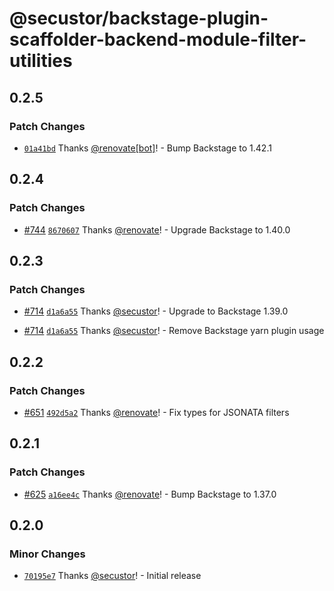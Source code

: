 # @secustor/backstage-plugin-scaffolder-backend-module-filter-utilities

## 0.2.5

### Patch Changes

- [`01a41bd`](https://github.com/secustor/backstage-plugins/commit/01a41bdbfb456fcbe6af1dfcf56143d6c59aef7c) Thanks [@renovate[bot]](https://github.com/renovate%5Bbot%5D)! - Bump Backstage to 1.42.1

## 0.2.4

### Patch Changes

- [#744](https://github.com/secustor/backstage-plugins/pull/744) [`8670607`](https://github.com/secustor/backstage-plugins/commit/8670607b4aa74c468a53523c6ef35b73487f0877) Thanks [@renovate](https://github.com/apps/renovate)! - Upgrade Backstage to 1.40.0

## 0.2.3

### Patch Changes

- [#714](https://github.com/secustor/backstage-plugins/pull/714) [`d1a6a55`](https://github.com/secustor/backstage-plugins/commit/d1a6a554ee72a64c25a631996ee56b8f3781409d) Thanks [@secustor](https://github.com/secustor)! - Upgrade to Backstage 1.39.0

- [#714](https://github.com/secustor/backstage-plugins/pull/714) [`d1a6a55`](https://github.com/secustor/backstage-plugins/commit/d1a6a554ee72a64c25a631996ee56b8f3781409d) Thanks [@secustor](https://github.com/secustor)! - Remove Backstage yarn plugin usage

## 0.2.2

### Patch Changes

- [#651](https://github.com/secustor/backstage-plugins/pull/651) [`492d5a2`](https://github.com/secustor/backstage-plugins/commit/492d5a2c52e287d8f4c4f92238aa238d0f542b2d) Thanks [@renovate](https://github.com/apps/renovate)! - Fix types for JSONATA filters

## 0.2.1

### Patch Changes

- [#625](https://github.com/secustor/backstage-plugins/pull/625) [`a16ee4c`](https://github.com/secustor/backstage-plugins/commit/a16ee4c0b67b4f1a8a9069eec3ede2d626acc950) Thanks [@renovate](https://github.com/apps/renovate)! - Bump Backstage to 1.37.0

## 0.2.0

### Minor Changes

- [`70195e7`](https://github.com/secustor/backstage-plugins/commit/70195e719b972b7574e28b4113c71390c0835686) Thanks [@secustor](https://github.com/secustor)! - Initial release
